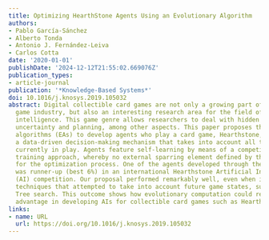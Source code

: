 ```yaml
---
title: Optimizing HearthStone Agents Using an Evolutionary Algorithm
authors:
- Pablo García-Sánchez
- Alberto Tonda
- Antonio J. Fernández-Leiva
- Carlos Cotta
date: '2020-01-01'
publishDate: '2024-12-12T21:55:02.669076Z'
publication_types:
- article-journal
publication: '*Knowledge-Based Systems*'
doi: 10.1016/j.knosys.2019.105032
abstract: Digital collectible card games are not only a growing part of the video
  game industry, but also an interesting research area for the field of computational
  intelligence. This game genre allows researchers to deal with hidden information,
  uncertainty and planning, among other aspects. This paper proposes the use of evolutionary
  algorithms (EAs) to develop agents who play a card game, Hearthstone, by optimizing
  a data-driven decision-making mechanism that takes into account all the elements
  currently in play. Agents feature self-learning by means of a competitive coevolutionary
  training approach, whereby no external sparring element defined by the user is required
  for the optimization process. One of the agents developed through the proposed approach
  was runner-up (best 6%) in an international Hearthstone Artificial Intelligence
  (AI) competition. Our proposal performed remarkably well, even when it faced state-of-the-art
  techniques that attempted to take into account future game states, such as Monte-Carlo
  Tree search. This outcome shows how evolutionary computation could represent a considerable
  advantage in developing AIs for collectible card games such as Hearthstone.
links:
- name: URL
  url: https://doi.org/10.1016/j.knosys.2019.105032
---
```


